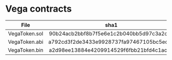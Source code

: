 # Vega contracts

| File | sha1|
| :--: | :--:|
| VegaToken.sol | 90b24acb2bbf8b7f5e6e1c2b040bb5d97c3a2ca9 |
| VegaToken.abi | a792cd3f2de3433e9928737fa97467105bc5edab |
| VegaToken.bin | a2d98ee13884e4209914529f6fbb21bfd4c1ac16 |